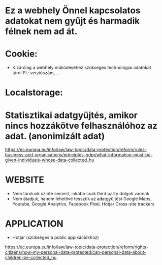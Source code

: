 

# Ez a webhely Önnel kapcsolatos adatokat nem gyűjt és harmadik félnek nem ad át.

# Cookie:
- Kizárólag a webhely működéséhez szükséges technológiai adatokat tárol
  Pl.: verziószám, ...

# Localstorage:

# Statisztikai adatgyüjtés, amikor nincs hozzákötve felhasználóhoz az adat. (anonimizált adat)

https://ec.europa.eu/info/law/law-topic/data-protection/reform/rules-business-and-organisations/principles-gdpr/what-information-must-be-given-individuals-whose-data-collected_hu

# WEBSITE

- Nem tárolunk szinte semmit, inkább csak third party dolgok vannak.
- Nem átadjuk, hanem lehetővé tesszük az adatgyűjtést
  Google Maps, Youtube, Google Analytics, Facebook Pixel, Hotjar
  Cross-site trackers

# APPLICATION
- Hotjar (szükséges a public appikációkhoz)

https://ec.europa.eu/info/law/law-topic/data-protection/reform/rights-citizens/how-my-personal-data-protected/can-personal-data-about-children-be-collected_hu
